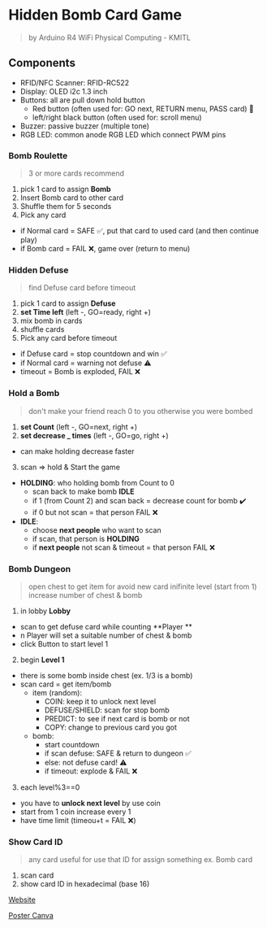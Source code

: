 # Hidden Bomb Card Game 

> by Arduino R4 WiFi
> Physical Computing - KMITL

## Components
- RFID/NFC Scanner: RFID-RC522
- Display: OLED i2c 1.3 inch
- Buttons: all are pull down hold button 
  - Red button (often used for: GO next, RETURN menu, PASS card) 🔴
  - left/right black button (often used for: scroll menu)
- Buzzer: passive buzzer (multiple tone)
- RGB LED: common anode RGB LED which connect PWM pins


### Bomb Roulette
> 3 or more cards recommend
1. pick 1 card to assign __Bomb__
2. Insert Bomb card to other card
3. Shuffle them for 5 seconds
4. Pick any card
  - if Normal card = SAFE ✅, put that card to used card (and then continue play)
  - if Bomb card = FAIL ❌, game over (return to menu)

### Hidden Defuse
> find Defuse card before timeout
1. pick 1 card to assign __Defuse__
2. **set Time left** (left -, GO=ready, right +)
3. mix bomb in cards
4. shuffle cards
5. Pick any card before timeout
  - if Defuse card = stop countdown and win ✅
  - if Normal card = warning not defuse ⚠️
  - timeout = Bomb is exploded, FAIL ❌

### Hold a Bomb
> don't make your friend reach 0 to you
> otherwise you were bombed
1. **set Count** (left -, GO=next, right +)
2. **set decrease _ times** (left -, GO=go, right +)
  - can make holding decrease faster
3. scan => hold & Start the game
  - **HOLDING**: who holding bomb from Count to 0
    - scan back to make bomb **IDLE**
    - if 1 (from Count 2) and scan back = decrease count for bomb ✔️
    - if 0 but not scan = that person FAIL ❌
  - **IDLE**: 
    - choose __next people__ who want to scan
    - if scan, that person is **HOLDING**
    - if __next people__ not scan & timeout = that person FAIL ❌

### Bomb Dungeon
> open chest to get item for avoid new card
> inifinite level (start from 1)
> increase number of chest & bomb 
1. in lobby **Lobby**
  - scan to get defuse card while counting **Player **
  - n Player will set a suitable number of chest & bomb
  - click Button to start level 1
2. begin **Level 1** 
  - there is some bomb inside chest (ex. 1/3 is a bomb)
  - scan card = get item/bomb
    - item (random):
      - COIN: keep it to unlock next level
      - DEFUSE/SHIELD: scan for stop bomb
      - PREDICT: to see if next card is bomb or not
      - COPY: change to previous card you got
    - bomb:
      - start countdown 
      - if scan defuse: SAFE & return to dungeon ✅
      - else: not defuse card! ⚠️
      - if timeout: explode & FAIL ❌
3. each level%3==0
  - you have to __unlock next level__ by use coin
  - start from 1 coin increase every 1
  - have time limit (timeou+t = FAIL ❌)


### Show Card ID
> any card
> useful for use that ID for assign something ex. Bomb card 
1. scan card
2. show card ID in hexadecimal (base 16)


[Website](https://anawina.github.io/hidden-bomb-card-game-by-arduino/)

[Poster Canva](https://www.canva.com/design/DAG2gupJsAI/sQAYxnCkkYAvnt-OidQYow/edit?utm_content=DAG2gupJsAI&utm_campaign=designshare&utm_medium=link2&utm_source=sharebutton)